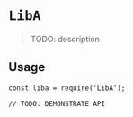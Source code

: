 # `LibA`

> TODO: description

## Usage

```
const liba = require('LibA');

// TODO: DEMONSTRATE API
```
